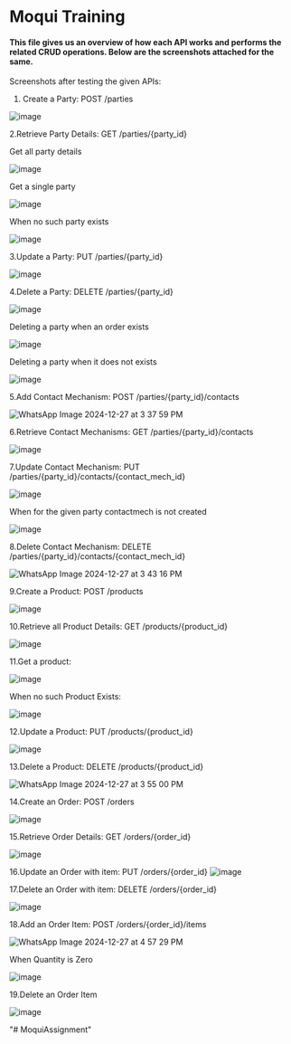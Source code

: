 <h1>Moqui Training</h1>


<h4>This file gives us an overview of how each API works and performs the related CRUD operations. Below are the screenshots attached for the same.</h4>


Screenshots after testing the given APIs:

1. Create a Party: POST /parties
   
![image](https://github.com/user-attachments/assets/d030e3d3-7ea3-4750-9b47-558e5edd7254)


2.Retrieve Party Details: GET /parties/{party_id}

Get all party details

![image](https://github.com/user-attachments/assets/25a809c9-c786-4e10-8382-ce9cb38ceb1f)

Get a single party

![image](https://github.com/user-attachments/assets/5ba9dfb5-6f59-4f8e-b8b6-88fe9563f630)


When no such party exists

![image](https://github.com/user-attachments/assets/ead61df9-2a7b-4fdc-b448-5f8542983b5f)


3.Update a Party: PUT /parties/{party_id}

![image](https://github.com/user-attachments/assets/ebb2b38b-d579-466c-ad34-6f73ed6a520d)


4.Delete a Party: DELETE /parties/{party_id}

![image](https://github.com/user-attachments/assets/e26573b8-b7dd-4b2a-a790-22a81d1aac30)

Deleting a party when an order exists

![image](https://github.com/user-attachments/assets/f7de8034-acd3-43bb-bba9-94f79be48d39)

Deleting a party when it does not exists

![image](https://github.com/user-attachments/assets/0482c712-993e-4e34-b3d0-6ecfb614e547)


5.Add Contact Mechanism: POST /parties/{party_id}/contacts

![WhatsApp Image 2024-12-27 at 3 37 59 PM](https://github.com/user-attachments/assets/b87d3e79-d892-4a0c-b959-01eb5a7f80c2)


6.Retrieve Contact Mechanisms: GET /parties/{party_id}/contacts

![image](https://github.com/user-attachments/assets/de98f0ac-50b1-4cf2-9267-44555caf5176)


7.Update Contact Mechanism: PUT /parties/{party_id}/contacts/{contact_mech_id}

![image](https://github.com/user-attachments/assets/8addbe5f-9528-4a6a-87da-03c226e87bb1)

When for the given party contactmech is not created 

![image](https://github.com/user-attachments/assets/1ea65c2a-ec7c-4467-b4d6-bab6f03dec68)


8.Delete Contact Mechanism: DELETE /parties/{party_id}/contacts/{contact_mech_id}

![WhatsApp Image 2024-12-27 at 3 43 16 PM](https://github.com/user-attachments/assets/5a931ad8-d54f-430c-9a41-ee548ec1fa51)


9.Create a Product: POST /products

![image](https://github.com/user-attachments/assets/cdcd6f18-e80e-4866-8eb3-426e68d6d69f)


10.Retrieve all Product Details: GET /products/{product_id}

![image](https://github.com/user-attachments/assets/5c70e05e-5909-4874-878c-cb888da9cadd)


11.Get a product:

![image](https://github.com/user-attachments/assets/c12548e7-f1f4-443d-b47d-b3db399eae47)


When no such Product Exists:

![image](https://github.com/user-attachments/assets/b5b216e5-5789-47e1-aa53-bc6856fe1601)


12.Update a Product: PUT /products/{product_id}

![image](https://github.com/user-attachments/assets/df8c45dc-71df-4ee7-8ee2-208812317b25)


13.Delete a Product: DELETE /products/{product_id}

![WhatsApp Image 2024-12-27 at 3 55 00 PM](https://github.com/user-attachments/assets/6833ec99-f228-49cf-8313-d830212d8e02)


14.Create an Order: POST /orders

![image](https://github.com/user-attachments/assets/da9815b9-b4ad-426f-b7ec-8cece51c1c49)


15.Retrieve Order Details: GET /orders/{order_id}

![image](https://github.com/user-attachments/assets/099da9a0-d0f3-4d22-9e92-5d15102b011d)


16.Update an Order with item: PUT /orders/{order_id}
![image](https://github.com/user-attachments/assets/eb1f1de7-e457-45dc-9d5d-c1d14aec3775)


17.Delete an Order with item: DELETE /orders/{order_id}

![image](https://github.com/user-attachments/assets/96c1b194-969c-4c0c-b0d5-5a8a62d03d50)


18.Add an Order Item: POST /orders/{order_id}/items

![WhatsApp Image 2024-12-27 at 4 57 29 PM](https://github.com/user-attachments/assets/d509aa98-736e-4feb-94c9-7d2d9c90f9cf)

When Quantity is Zero

![image](https://github.com/user-attachments/assets/fdc58327-6b97-4d05-96f2-ac961017340c)


19.Delete an Order Item

![image](https://github.com/user-attachments/assets/b2ffda43-dbd2-444c-a7bc-db6f2c4a41ff)



















"# MoquiAssignment" 
